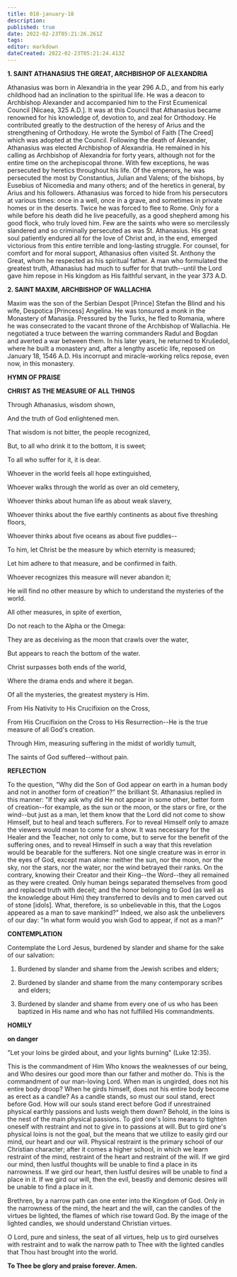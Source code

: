 ```yaml
---
title: 018-january-18
description: 
published: true
date: 2022-02-23T05:21:26.261Z
tags: 
editor: markdown
dateCreated: 2022-02-23T05:21:24.413Z
---
```



**1. SAINT ATHANASIUS THE GREAT, ARCHBISHOP OF ALEXANDRIA**

Athanasius was born in Alexandria in the year 296 A.D., and from his early childhood had an inclination to the spiritual life. He was a deacon to Archbishop Alexander and accompanied him to the First Ecumenical Council [Nicaea, 325 A.D.]. It was at this Council that Athanasius became renowned for his knowledge of, devotion to, and zeal for Orthodoxy. He contributed greatly to the destruction of the heresy of Arius and the strengthening of Orthodoxy. He wrote the Symbol of Faith [The Creed] which was adopted at the Council. Following the death of Alexander, Athanasius was elected Archbishop of Alexandria. He remained in his calling as Archbishop of Alexandria for forty years, although not for the entire time on the archepiscopal throne. With few exceptions, he was persecuted by heretics throughout his life. Of the emperors, he was persecuted the most by Constantius, Julian and Valens; of the bishops, by Eusebius of Nicomedia and many others; and of the heretics in general, by Arius and his followers. Athanasius was forced to hide from his persecutors at various times: once in a well, once in a grave, and sometimes in private homes or in the deserts. Twice he was forced to flee to Rome. Only for a while before his death did he live peacefully, as a good shepherd among his good flock, who truly loved him. Few are the saints who were so mercilessly slandered and so criminally persecuted as was St. Athanasius. His great soul patiently endured all for the love of Christ and, in the end, emerged victorious from this entire terrible and long-lasting struggle. For counsel, for comfort and for moral support, Athanasius often visited St. Anthony the Great, whom he respected as his spiritual father. A man who formulated the greatest truth, Athanasius had much to suffer for that truth--until the Lord gave him repose in His kingdom as His faithful servant, in the year 373 A.D.

**2. SAINT MAXIM, ARCHBISHOP OF WALLACHIA**

Maxim was the son of the Serbian Despot [Prince] Stefan the Blind and his wife, Despotica [Princess] Angelina. He was tonsured a monk in the Monastery of Manasija. Pressured by the Turks, he fled to Romania, where he was consecrated to the vacant throne of the Archbishop of Wallachia. He negotiated a truce between the warring commanders Radul and Bogdan and averted a war between them. In his later years, he returned to Krušedol, where he built a monastery and, after a lengthy ascetic life, reposed on January 18, 1546 A.D. His incorrupt and miracle-working relics repose, even now, in this monastery.




**HYMN OF PRAISE**

**CHRIST AS THE MEASURE OF ALL THINGS**

Through Athanasius, wisdom shown,

And the truth of God enlightened men.

That wisdom is not bitter, the people recognized,

But, to all who drink it to the bottom, it is sweet;

To all who suffer for it, it is dear.

Whoever in the world feels all hope extinguished,

Whoever walks through the world as over an old cemetery,

Whoever thinks about human life as about weak slavery,

Whoever thinks about the five earthly continents as about five threshing floors,

Whoever thinks about five oceans as about five puddles--

To him, let Christ be the measure by which eternity is measured;

Let him adhere to that measure, and be confirmed in faith.

Whoever recognizes this measure will never abandon it;

He will find no other measure by which to understand the mysteries of the world.

All other measures, in spite of exertion,

Do not reach to the Alpha or the Omega:

They are as deceiving as the moon that crawls over the water,

But appears to reach the bottom of the water.

Christ surpasses both ends of the world,

Where the drama ends and where it began.

Of all the mysteries, the greatest mystery is Him.

From His Nativity to His Crucifixion on the Cross,

From His Crucifixion on the Cross to His Resurrection--He is the 
true measure of all God's creation.

Through Him, measuring suffering in the midst of worldly tumult,

The saints of God suffered--without pain.


**REFLECTION**

To the question, "Why did the Son of God appear on earth in a human body and not in another form of creation?" the brilliant St. Athanasius replied in this manner: "If they ask why did He not appear in some other, better form of creation--for example, as the sun or the moon, or the stars or fire, or the wind--but just as a man, let them know that the Lord did not come to show Himself, but to heal and teach sufferers. For to reveal Himself only to amaze the viewers would mean to come for a show. It was necessary for the Healer and the Teacher, not only to come, but to serve for the benefit of the suffering ones, and to reveal Himself in such a way that this revelation would be bearable for the sufferers. Not one single creature was in error in the eyes of God, except man alone: neither the sun, nor the moon, nor the sky, nor the stars, nor the water, nor the wind betrayed their ranks. On the contrary, knowing their Creator and their King--the Word--they all remained as they were created. Only human beings separated themselves from good and replaced truth with deceit; and the honor belonging to God (as well as the knowledge about Him) they transferred to devils and to men carved out of stone [idols]. What, therefore, is so unbelievable in this, that the Logos appeared as a man to save mankind?" Indeed, we also ask the unbelievers of our day: "In what form would you wish God to appear, if not as a man?"

**CONTEMPLATION**

Contemplate the Lord Jesus, burdened by slander and shame for the sake of our salvation:

1.  Burdened by slander and shame from the Jewish scribes and elders;

1.  Burdened by slander and shame from the many contemporary scribes and elders;

1.  Burdened by slander and shame from every one of us who has been baptized in His name and who has not fulfilled His commandments.

**HOMILY**

**on danger**

"Let your loins be girded about, and your lights burning" (Luke 12:35).

This is the commandment of Him Who knows the weaknesses of our being, and Who desires our good more than our father and mother do. This is the commandment of our man-loving Lord. When man is ungirded, does not his entire body droop? When he girds himself, does not his entire body become as erect as a candle? As a candle stands, so must our soul stand, erect before God. How will our souls stand erect before God if unrestrained physical earthly passions and lusts weigh them down? Behold, in the loins is the nest of the main physical passions. To gird one's loins means to tighten oneself with restraint and not to give in to passions at will. But to gird one's physical loins is not the goal, but the means that we utilize to easily gird our mind, our heart and our will. Physical restraint is the primary school of our Christian character; after it comes a higher school, in which we learn restraint of the mind, restraint of the heart and restraint of the will. If we gird our mind, then lustful thoughts will be unable to find a place in its narrowness. If we gird our heart, then lustful desires will be unable to find a place in it. If we gird our will, then the evil, beastly and demonic desires will be unable to find a place in it.

Brethren, by a narrow path can one enter into the Kingdom of God. Only in the narrowness of the mind, the heart and the will, can the candles of the virtues be lighted, the flames of which rise toward God. By the image of the lighted candles, we should understand Christian virtues.

O Lord, pure and sinless, the seat of all virtues, help us to gird ourselves with restraint and to walk the narrow path to Thee with the lighted candles that Thou hast brought into the world.

**To Thee be glory and praise forever. Amen.**

 
